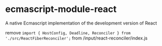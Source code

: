 # ecmascript-module-react

A native Ecmascript implementation of the development version of React

remove `import { HostConfig, Deadline, Reconciler } from './src/ReactFiberReconciler';` from /input/react-reconciler/index.js
